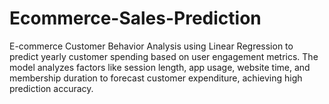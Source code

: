 # Ecommerce-Sales-Prediction
E-commerce Customer Behavior Analysis using Linear Regression to predict yearly customer spending based on user engagement metrics. The model analyzes factors like session length, app usage, website time, and membership duration to forecast customer expenditure, achieving high prediction accuracy.
